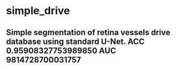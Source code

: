 # simple_drive
## Simple segmentation of retina vessels drive database using standard U-Net. ACC 0.95908327753989850 AUC 9814728700031757
